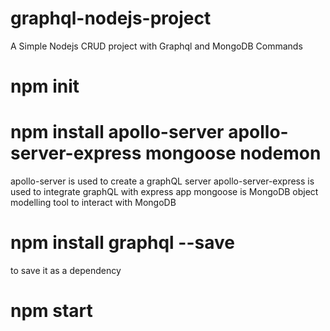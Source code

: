 # graphql-nodejs-project

A Simple Nodejs CRUD project with Graphql and MongoDB
Commands

# npm init

# npm install apollo-server apollo-server-express mongoose nodemon

apollo-server is used to create a graphQL server
apollo-server-express is used to integrate graphQL with express app
mongoose is MongoDB object modelling tool to interact with MongoDB

# npm install graphql --save

to save it as a dependency

# npm start
